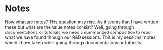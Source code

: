 # Notes
Now what are notes? This question may rise. As it seems that I have written these but what are the value notes consist? Well, going through documentations or tutorials we need a summarized composition to read what we have found through our R&D sessions. This is my sessions' notes which I have taken while going through documentations or tutorials. 